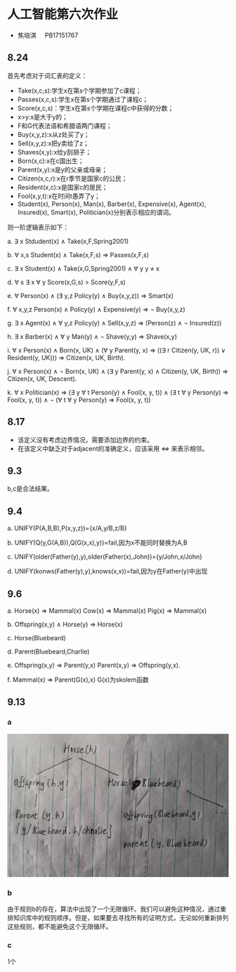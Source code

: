# 人工智能第六次作业

+ 焦培淇 &nbsp; &nbsp; PB17151767

## 8.24

首先考虑对于词汇表的定义：

+ Take(x,c,s):学生x在第s个学期参加了c课程；
+ Passes(x,c,s):学生x在第s个学期通过了课程c；
+ Score(x,c,s)：学生x在第s个学期在课程c中获得的分数；
+ x>y:x是大于y的；
+ F和G代表法语和希腊语两门课程；
+ Buy(x,y,z):x从z处买了y；
+ Sell(x,y,z):x把y卖给了z；
+ Shaves(x,y):x给y刮胡子；
+ Born(x,c):x在c国出生；
+ Parent(x,y):x是y的父亲或母亲；
+ Citizen(x,c,r):x在r季节是国家c的公民；
+ Resident(x,c):x是国家c的居民；
+ Fool(x,y,t):x在时间t愚弄了y；
+ Student(x), Person(x), Man(x), Barber(x), Expensive(x), Agent(x), Insured(x),
Smart(x), Politician(x)分别表示相应的谓词。

则一阶逻辑表示如下：

a. &exist; x Stdudent(x) &and; Take(x,F,Spring2001)

b. &forall; x,s Student(x) &and; Take(x,F,s) &Rightarrow; Passes(x,F,s)

c. &exist; x Student(x) &and; Take(x,G,Spring2001) &and; &forall; y y $\not=$ x

d. &forall; s &exist; x &forall; y Score(x,G,s) > Score(y,F,s)

e. &forall; Person(x) &and; (&exist; y,z Policy(y) &and; Buy(x,y,z)) &Rightarrow; Smart(x)

f. &forall; x,y,z Person(x) &and; Policy(y) &and; Expensive(y) &Rightarrow; &not; Buy(x,y,z)

g. &exist; x Agent(x) &and; &forall; y,z Policy(y) &and; Sell(x,y,z) &Rightarrow; (Person(z) &and; &not; Insured(z))

h. &exist; x Barber(x) &and; &forall; y Man(y) &and; &not; Shave(y,y) &Rightarrow; Shave(x,y)

i. &forall; x Person(x) &and; Born(x, UK) &and; (&forall; y Parent(y, x) &Rightarrow; ((&exist; r Citizen(y, UK, r)) &or; Resident(y, UK))) &Rightarrow; Citizen(x, UK, Birth).

j. &forall; x Person(x) &and; &not; Born(x, UK) &and; (&exist; y Parent(y, x) &and; Citizen(y, UK, Birth)) &Rightarrow; Citizen(x, UK, Descent).

k. &forall; x Politician(x) &Rightarrow; (&exist; y &forall; t Person(y) &and; Fool(x, y, t)) &and; (&exist; t &forall; y Person(y) &Rightarrow; Fool(x, y, t)) &and; &not; (&forall; t &forall; y Person(y) &Rightarrow; Fool(x, y, t))

## 8.17

+ 该定义没有考虑边界情况，需要添加边界的约束。
+ 在该定义中缺乏对于adjacent的准确定义，应该采用 &Leftrightarrow; 来表示相邻。

## 9.3

b,c是合法结果。

## 9.4

a. UNIFY(P(A,B,B),P(x,y,z))={x/A,y/B,z/B}

b. UNIFY(Q(y,G(A,B)),Q(G(x,x),y))=fail,因为x不能同时替换为A,B

c. UNIFY(older(Father(y),y),older(Father(x),John))={y/John,x/John}

d. UNIFY(konws(Father(y),y),knows(x,x))=fail,因为y在Father(y)中出现

## 9.6

a.  Horse(x) &Rightarrow; Mammal(x)
    Cow(x) &Rightarrow; Mammal(x)
    Pig(x) &Rightarrow; Mammal(x)

b.  Offspring(x,y) &and; Horse(y) &Rightarrow; Horse(x)

c.  Horse(Bluebeard)

d.  Parent(Bluebeard,Charlie)

e.  Offspring(x,y) &Rightarrow; Parent(y,x)
    Parent(x,y) &Rightarrow; Offspring(y,x).

f.  Mammal(x) &Rightarrow; Parent(G(x),x) G(x)为skolem函数

## 9.13

### a

![图一](./images/6-1.jpg)
### b

由于规则b的存在，算法中出现了一个无限循环。我们可以避免这种情况，通过重排知识库中的规则顺序。但是，如果要去寻找所有的证明方式，无论如何重新排列这些规则，都不能避免这个无限循环。

### c
1个